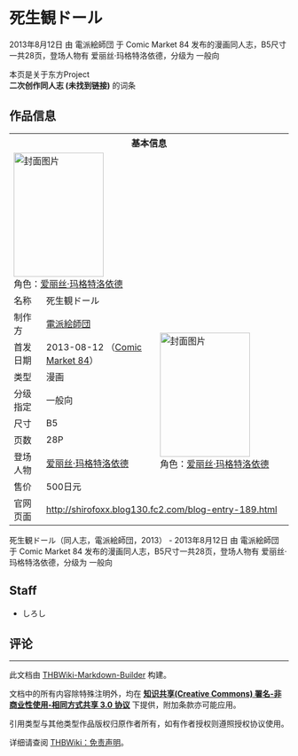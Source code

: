 # 死生観ドール

<!-- source html: G:\repos\THBWiki-Markdown-Builder\THBWikiMarkdown\Temp\main\1\12\ns0%3A%E6%AD%BB%E7%94%9F%E8%A6%B3%E3%83%89%E3%83%BC%E3%83%AB.html -->

2013年8月12日 由 電派絵師団 于 Comic Market 84 发布的漫画同人志，B5尺寸一共28页，登场人物有 爱丽丝·玛格特洛依德，分级为 一般向

本页是关于东方Project  
 **二次创作同人志 (未找到链接)** 的词条
## 作品信息

<table><tbody><tr><th colspan="3">基本信息</th></tr><tr><td class="cover-artwork-mobile" colspan="2"><a href="./文件-死生観ドール封面.jpg.md" class="image" title="封面图片"><img alt="封面图片" src="https://upload.thwiki.cc/thumb/a/a5/%E6%AD%BB%E7%94%9F%E8%A6%B3%E3%83%89%E3%83%BC%E3%83%AB%E5%B0%81%E9%9D%A2.jpg/162px-%E6%AD%BB%E7%94%9F%E8%A6%B3%E3%83%89%E3%83%BC%E3%83%AB%E5%B0%81%E9%9D%A2.jpg" decoding="async" loading="lazy" width="162" height="224" srcset="https://upload.thwiki.cc/thumb/a/a5/%E6%AD%BB%E7%94%9F%E8%A6%B3%E3%83%89%E3%83%BC%E3%83%AB%E5%B0%81%E9%9D%A2.jpg/243px-%E6%AD%BB%E7%94%9F%E8%A6%B3%E3%83%89%E3%83%BC%E3%83%AB%E5%B0%81%E9%9D%A2.jpg 1.5x, https://upload.thwiki.cc/thumb/a/a5/%E6%AD%BB%E7%94%9F%E8%A6%B3%E3%83%89%E3%83%BC%E3%83%AB%E5%B0%81%E9%9D%A2.jpg/323px-%E6%AD%BB%E7%94%9F%E8%A6%B3%E3%83%89%E3%83%BC%E3%83%AB%E5%B0%81%E9%9D%A2.jpg 2x" data-file-width="637" data-file-height="882"></a><div class="cover-char">角色：<a href="./爱丽丝·玛格特洛依德.md" title="爱丽丝·玛格特洛依德">爱丽丝·玛格特洛依德</a></div></td>
</tr><tr><td class="label">名称</td><td colspan="2"> 死生観ドール </td></tr><tr><td class="label">制作方</td><td><a href="./電派絵師団.md" title="電派絵師団">電派絵師団</a></td><td class="cover-artwork" rowspan="8" style="min-width:224px;"><a href="./文件-死生観ドール封面.jpg.md" class="image" title="封面图片"><img alt="封面图片" src="https://upload.thwiki.cc/thumb/a/a5/%E6%AD%BB%E7%94%9F%E8%A6%B3%E3%83%89%E3%83%BC%E3%83%AB%E5%B0%81%E9%9D%A2.jpg/162px-%E6%AD%BB%E7%94%9F%E8%A6%B3%E3%83%89%E3%83%BC%E3%83%AB%E5%B0%81%E9%9D%A2.jpg" decoding="async" loading="lazy" width="162" height="224" srcset="https://upload.thwiki.cc/thumb/a/a5/%E6%AD%BB%E7%94%9F%E8%A6%B3%E3%83%89%E3%83%BC%E3%83%AB%E5%B0%81%E9%9D%A2.jpg/243px-%E6%AD%BB%E7%94%9F%E8%A6%B3%E3%83%89%E3%83%BC%E3%83%AB%E5%B0%81%E9%9D%A2.jpg 1.5x, https://upload.thwiki.cc/thumb/a/a5/%E6%AD%BB%E7%94%9F%E8%A6%B3%E3%83%89%E3%83%BC%E3%83%AB%E5%B0%81%E9%9D%A2.jpg/323px-%E6%AD%BB%E7%94%9F%E8%A6%B3%E3%83%89%E3%83%BC%E3%83%AB%E5%B0%81%E9%9D%A2.jpg 2x" data-file-width="637" data-file-height="882"></a><div class="cover-char">角色：<a href="./爱丽丝·玛格特洛依德.md" title="爱丽丝·玛格特洛依德">爱丽丝·玛格特洛依德</a></div></td>
</tr><tr><td class="label">首发日期</td><td>2013-08-12&#160;（<a href="/展会作品列表?e=Comic+Market%2384">Comic Market 84</a>）</td></tr><tr><td class="label">类型</td><td>漫画</td></tr><tr><td class="label">分级指定</td><td>一般向</td></tr><tr><td class="label">尺寸</td><td>B5</td></tr><tr><td class="label">页数</td><td>28P</td></tr><tr><td class="label">登场人物</td><td><a href="./爱丽丝·玛格特洛依德.md" title="爱丽丝·玛格特洛依德">爱丽丝·玛格特洛依德</a></td></tr><tr><td class="label">售价</td><td>500日元</td></tr>
<tr><td class="label">官网页面</td><td colspan="2"><a rel="nofollow" class="external free" href="http://shirofoxx.blog130.fc2.com/blog-entry-189.html">http://shirofoxx.blog130.fc2.com/blog-entry-189.html</a></td></tr></tbody></table>

死生観ドール（同人志，電派絵師団，2013） - 2013年8月12日 由 電派絵師団 于 Comic Market 84 发布的漫画同人志，B5尺寸一共28页，登场人物有 爱丽丝·玛格特洛依德，分级为 一般向
## Staff
- しろし

## 评论




---

此文档由 [THBWiki-Markdown-Builder](https://github.com/Delsin-Yu/THBWiki-Markdown-Builder) 构建。

文档中的所有内容除特殊注明外，均在 [**知识共享(Creative Commons) 署名-非商业性使用-相同方式共享 3.0 协议**](https://creativecommons.org/licenses/by-sa/3.0/deed.zh-hans) 下提供，附加条款亦可能应用。

引用类型与其他类型作品版权归原作者所有，如有作者授权则遵照授权协议使用。

详细请查阅 [THBWiki：免责声明](https://thbwiki.cc/THBWiki:%E5%85%8D%E8%B4%A3%E5%A3%B0%E6%98%8E)。

